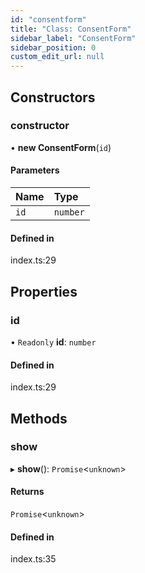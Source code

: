 ```yaml
---
id: "consentform"
title: "Class: ConsentForm"
sidebar_label: "ConsentForm"
sidebar_position: 0
custom_edit_url: null
---
```


## Constructors

### constructor

• **new ConsentForm**(`id`)

#### Parameters

| Name | Type |
| :------ | :------ |
| `id` | `number` |

#### Defined in

index.ts:29

## Properties

### id

• `Readonly` **id**: `number`

#### Defined in

index.ts:29

## Methods

### show

▸ **show**(): `Promise`\<`unknown`\>

#### Returns

`Promise`\<`unknown`\>

#### Defined in

index.ts:35
